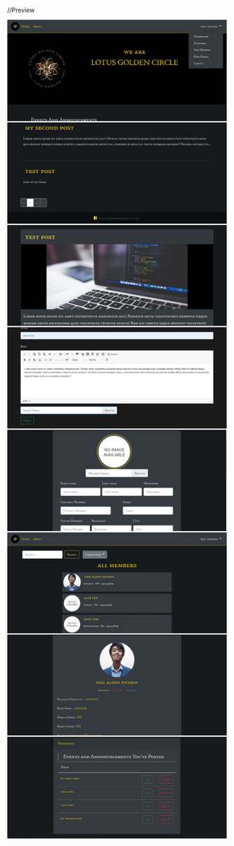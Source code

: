 //Preview

<img src="https://github.com/neilalden/lotus_golden_circle/blob/master/1.JPG?raw=true">

<img src="https://github.com/neilalden/lotus_golden_circle/blob/master/0.JPG?raw=true">

<img src="https://github.com/neilalden/lotus_golden_circle/blob/master/2.JPG?raw=true">

<img src="https://github.com/neilalden/lotus_golden_circle/blob/master/3.JPG?raw=true">

<img src="https://github.com/neilalden/lotus_golden_circle/blob/master/4.JPG?raw=true">

<img src="https://github.com/neilalden/lotus_golden_circle/blob/master/5.JPG?raw=true">

<img src="https://github.com/neilalden/lotus_golden_circle/blob/master/6.JPG?raw=true">

<img src="https://github.com/neilalden/lotus_golden_circle/blob/master/7.JPG?raw=true">
